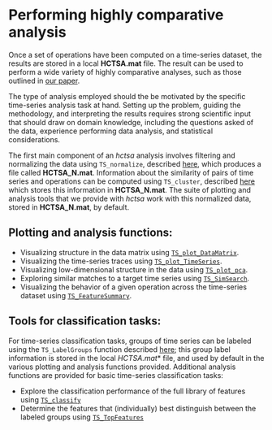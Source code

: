 # Performing highly comparative analysis
<!--{#sec:analyzing}-->

Once a set of operations have been computed on a time-series dataset, the results are stored in a local **HCTSA.mat** file.
The result can be used to perform a wide variety of highly comparative analyses, such as those outlined in [our paper](http://rsif.royalsocietypublishing.org/content/10/83/20130048.full).

The type of analysis employed should the be motivated by the specific time-series analysis task at hand.
Setting up the problem, guiding the methodology, and interpreting the results requires strong scientific input that should draw on domain knowledge, including the questions asked of the data, experience performing data analysis, and statistical considerations.

The first main component of an *hctsa* analysis involves filtering and normalizing the data using `TS_normalize`, described [here](filtering_and_normalizing.md), which produces a file called **HCTSA_N.mat**.
Information about the similarity of pairs of time series and operations can be computed using `TS_cluster`, described [here](clustering_rows_and_columns.md) which stores this information in **HCTSA_N.mat**.
The suite of plotting and analysis tools that we provide with *hctsa* work with this normalized data, stored in **HCTSA_N.mat**, by default.

## Plotting and analysis functions:
* Visualizing structure in the data matrix using [`TS_plot_DataMatrix`](visualizing_the_data_matrix.md).
* Visualizing the time-series traces using [`TS_plot_TimeSeries`](plotting_the_time_series.md).
* Visualizing low-dimensional structure in the data using [`TS_plot_pca`](low_dim.md).
* Exploring similar matches to a target time series using [`TS_SimSearch`](sim_search.md).
* Visualizing the behavior of a given operation across the time-series dataset using [`TS_FeatureSummary`](feature_summary.md).

## Tools for classification tasks:
For time-series classification tasks, groups of time series can be labeled using the `TS_LabelGroups` function described [here](grouping.md); this group label information is stored in the local **HCTSA*.mat** file, and used by default in the various plotting and analysis functions provided.
Additional analysis functions are provided for basic time-series classification tasks:
* Explore the classification performance of the full library of features using [`TS_classify`](ts_classify.md)
* Determine the features that (individually) best distinguish between the labeled groups using [`TS_TopFeatures`](ts_topfeatures.md)

